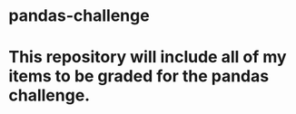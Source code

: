 # pandas-challenge

# This repository will include all of my items to be graded for the pandas challenge.
